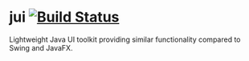 # jui [![Build Status](https://travis-ci.org/iitc/jui.svg?branch=master)](https://travis-ci.org/iitc/jui)
Lightweight Java UI toolkit providing similar functionality compared to Swing and JavaFX.
